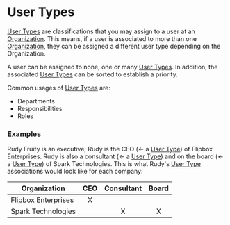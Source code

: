 # User Types

[User Types] are classifications that you may assign to a user at an [Organization].
This means, if a user is associated to more than one [Organization], they can be assigned a different user type depending on the Organization.

A user can be assigned to none, one or many [User Types].  In addition, the associated [User Types] can be sorted to establish a priority.

Common usages of [User Types] are:
* Departments
* Responsibilities
* Roles

### Examples
Rudy Fruity is an executive; Rudy is the CEO (<- a [User Type]) of Flipbox Enterprises.  Rudy is also a consultant (<- a [User Type]) and on the 
board (<- a [User Type]) of Spark Technologies.   This is what Rudy's [User Type] associations would look like for each company:

| Organization          | CEO           | Consultant    | Board
| --------------------- | :-----------: | :-----------: | :-----------: 
| Flipbox Enterprises   | X             |               |               
| Spark Technologies    |               | X             | X             

[Organization]: /objects/organization "Organization"
[User Types]: /objects/user-type "User Type"
[User Type]: /objects/user-type "User Type"
